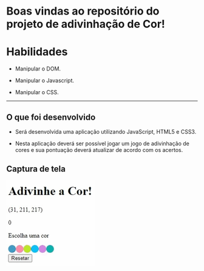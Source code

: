 # Boas vindas ao repositório do projeto de adivinhação de Cor!

# Habilidades

- Manipular o DOM.

- Manipular o Javascript.

- Manipular o CSS.

---

## O que foi desenvolvido

- Será desenvolvida uma aplicação utilizando JavaScript, HTML5 e CSS3.

- Nesta aplicação deverá ser possível jogar um jogo de adivinhação de cores e sua pontuação deverá atualizar de acordo com os acertos.

## Captura de tela

![Alt Text](./guess-the-color.gif)